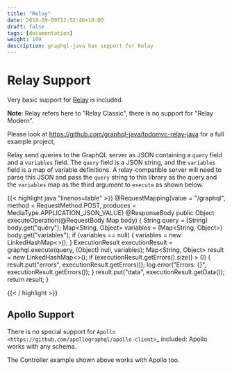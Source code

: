 ```yaml
---
title: "Relay"
date: 2018-09-09T12:52:46+10:00
draft: false
tags: [documentation]
weight: 109
description: graphql-java has support for Relay
---
```

# Relay Support


Very basic support for [Relay](https://github.com/facebook/relay) is included.

**Note**: Relay refers here to "Relay Classic", there is no support for "Relay Modern".

Please look at https://github.com/graphql-java/todomvc-relay-java for a full example project,

Relay send queries to the GraphQL server as JSON containing a ``query`` field and a ``variables`` field. The ``query`` field is a JSON string,
and the ``variables`` field is a map of variable definitions. A relay-compatible server will need to parse this JSON and pass the ``query``
string to this library as the query and the ``variables`` map as the third argument to ``execute`` as shown below.

{{< highlight java "linenos=table" >}}
    @RequestMapping(value = "/graphql", method = RequestMethod.POST, produces = MediaType.APPLICATION_JSON_VALUE)
    @ResponseBody
    public Object executeOperation(@RequestBody Map body) {
        String query = (String) body.get("query");
        Map<String, Object> variables = (Map<String, Object>) body.get("variables");
        if (variables == null) {
            variables = new LinkedHashMap<>();
        }
        ExecutionResult executionResult = graphql.execute(query, (Object) null, variables);
        Map<String, Object> result = new LinkedHashMap<>();
        if (executionResult.getErrors().size() > 0) {
            result.put("errors", executionResult.getErrors());
            log.error("Errors: {}", executionResult.getErrors());
        }
        result.put("data", executionResult.getData());
        return result;
    }


{{< / highlight >}}


## Apollo Support

There is no special support for `Apollo <https://github.com/apollographql/apollo-client>`_ included: Apollo works with any schema.

The Controller example shown above works with Apollo too.



